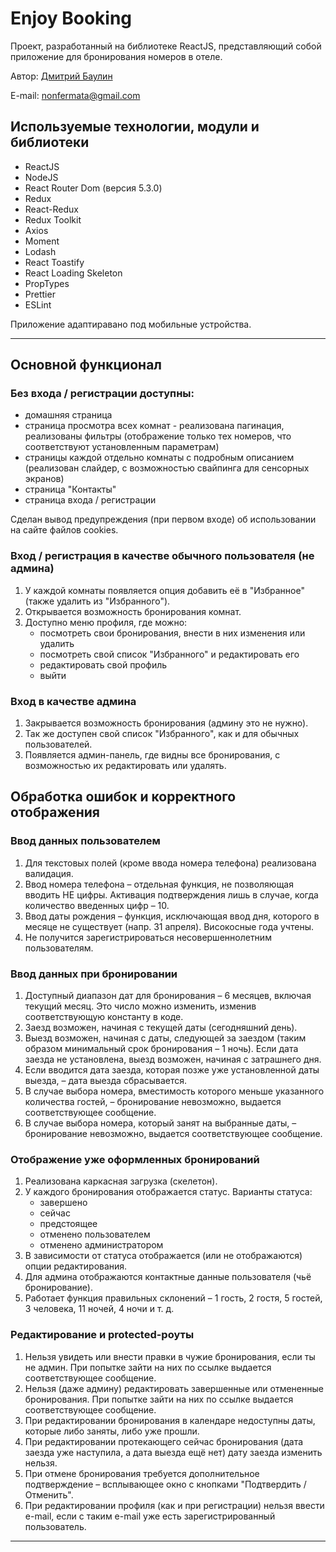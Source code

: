 # Enjoy Booking

Проект, разработанный на библиотеке ReactJS, представляющий собой приложение для бронирования номеров в отеле.

Автор: [Дмитрий Баулин](https://github.com/nonfermata)

E-mail: [nonfermata@gmail.com](mailto:nonfermata@gmail.com)

## Используемые технологии, модули и библиотеки

- ReactJS
- NodeJS
- React Router Dom (версия 5.3.0)
- Redux
- React-Redux
- Redux Toolkit
- Axios
- Moment
- Lodash
- React Toastify
- React Loading Skeleton
- PropTypes
- Prettier
- ESLint

Приложение адаптиравано под мобильные устройства.

---

## Основной функционал

### Без входа / регистрации доступны:

- домашняя страница
- страница просмотра всех комнат - реализована пагинация, реализованы фильтры (отображение только тех номеров, что соответствуют установленным параметрам) 
- страницы каждой отдельно комнаты с подробным описанием (реализован слайдер, с возможностью свайпинга для сенсорных экранов)
- страница "Контакты"
- страница входа / регистрации

Сделан вывод предупреждения (при первом входе) об использовании на сайте файлов cookies.

### Вход / регистрация в качестве обычного пользователя (не админа)

1. У каждой комнаты появляется опция добавить её в "Избранное" (также удалить из "Избранного").
2. Открывается возможность бронирования комнат.
3. Доступно меню профиля, где можно:
   - посмотреть свои бронирования, внести в них изменения или удалить
   - посмотреть свой список "Избранного" и редактировать его
   - редактировать свой профиль
   - выйти

### Вход в качестве админа

1. Закрывается возможность бронирования (админу это не нужно).
2. Так же доступен свой список "Избранного", как и для обычных пользователей.
3. Появляется админ-панель, где видны все бронирования, с возможностью их редактировать или удалять.

## Обработка ошибок и корректного отображения

### Ввод данных пользователем

1. Для текстовых полей (кроме ввода номера телефона) реализована валидация.
2. Ввод номера телефона – отдельная функция, не позволяющая вводить НЕ цифры. Активация подтверждения лишь в случае, когда количество введенных цифр – 10.
3. Ввод даты рождения – функция, исключающая ввод дня, которого в месяце не существует (напр. 31 апреля). Високосные года учтены.
4. Не получится зарегистрироваться несовершеннолетним пользователям.

### Ввод данных при бронировании

1. Доступный диапазон дат для бронирования – 6 месяцев, включая текущий месяц. Это число можно изменить, изменив соответствующую константу в коде.
2. Заезд возможен, начиная с текущей даты (сегодняшний день).
3. Выезд возможен, начиная с даты, следующей за заездом (таким образом минимальный срок бронирования – 1 ночь). Если дата заезда не установлена, выезд возможен, начиная с затрашнего дня.
4. Если вводится дата заезда, которая позже уже установленной даты выезда, – дата выезда сбрасывается.
5. В случае выбора номера, вместимость которого меньше указанного количества гостей, – бронирование невозможно, выдается соответствующее сообщение.
6. В случае выбора номера, который занят на выбранные даты, – бронирование невозможно, выдается соответствующее сообщение.

### Отображение уже оформленных бронирований

1. Реализована каркасная загрузка (скелетон).
2. У каждого бронирования отображается статус. Варианты статуса:
   - завершено
   - сейчас
   - предстоящее
   - отменено пользователем
   - отменено администратором
3. В зависимости от статуса отображается (или не отображаются) опции редактирования.
4. Для админа отображаются контактные данные пользователя (чьё бронирование).
5. Работает функция правильных склонений – 1 гость, 2 гостя, 5 гостей, 3 человека, 11 ночей, 4 ночи и т. д.

### Редактирование и protected-роуты

1. Нельзя увидеть или внести правки в чужие бронирования, если ты не админ. При попытке зайти на них по ссылке выдается соответствующее сообщение.
2. Нельзя (даже админу) редактировать завершенные или отмененные бронирования. При попытке зайти на них по ссылке выдается соответствующее сообщение.
3. При редактировании бронирования в календаре недоступны даты, которые либо заняты, либо уже прошли.
4. При редактировании протекающего сейчас бронирования (дата заезда уже наступила, а дата выезда ещё нет) дату заезда изменить нельзя.
5. При отмене бронирования требуется дополнительное подтверждение – всплывающее окно с кнопками "Подтвердить / Отменить".
6. При редактировании профиля (как и при регистрации) нельзя ввести e-mail, если с таким e-mail уже есть зарегистрированный пользователь.

---

